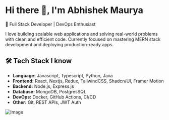 # Hi there 👋, I'm Abhishek Maurya  
🚀 Full Stack Developer | DevOps Enthusiast  

I love building scalable web applications and solving real-world problems with clean and efficient code. Currently focused on mastering MERN stack development and deploying production-ready apps.

## 🛠️ Tech Stack I know
- **Language:** Javascript, Typescript, Python, Java
- **Frontend:** React, Nextjs, Redux, TailwindCSS, Shadcn/UI, Framer Motion  
- **Backend:** Node.js, Express.js  
- **Database:** MongoDB, PostgresSQL   
- **DevOps:** Docker, GitHub Actions, CI/CD  
- **Other:** Git, REST APIs, JWT Auth

![Image](https://github.com/user-attachments/assets/5560b8c2-ff1e-487b-8e1b-149e76732e6a)
